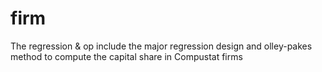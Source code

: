 # firm

The regression & op include the major regression design and olley-pakes method to compute the capital share in Compustat firms 

